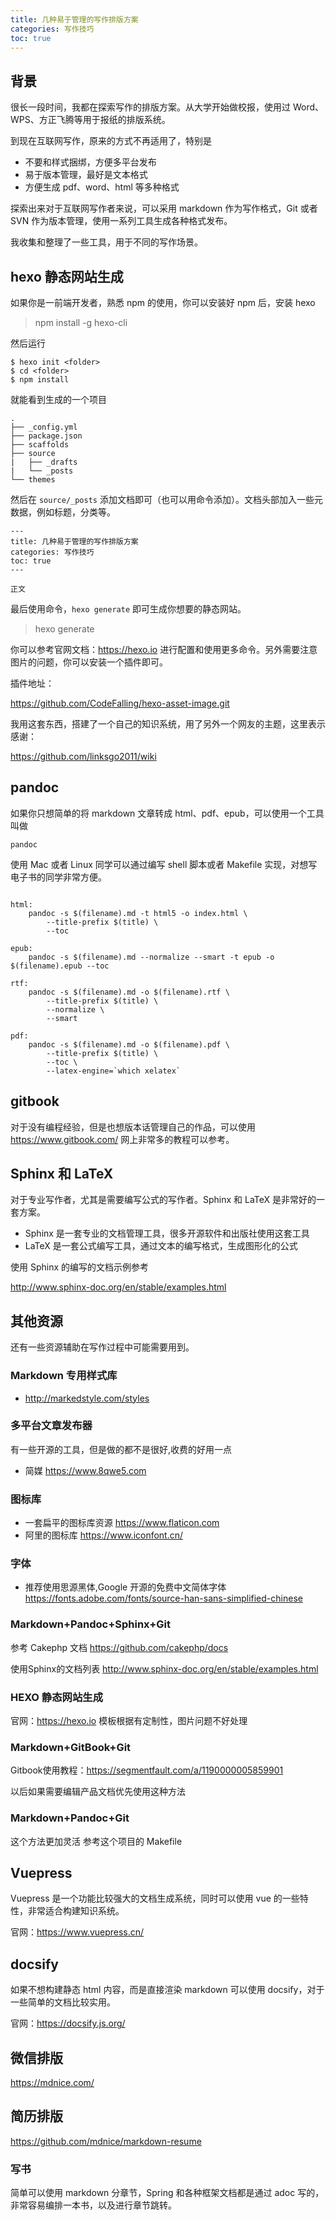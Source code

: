 ```yaml
---
title: 几种易于管理的写作排版方案
categories: 写作技巧
toc: true
---
```


## 背景

很长一段时间，我都在探索写作的排版方案。从大学开始做校报，使用过 Word、WPS、方正飞腾等用于报纸的排版系统。

到现在互联网写作，原来的方式不再适用了，特别是

- 不要和样式捆绑，方便多平台发布
- 易于版本管理，最好是文本格式
- 方便生成 pdf、word、html 等多种格式
  

探索出来对于互联网写作者来说，可以采用 markdown 作为写作格式，Git 或者 SVN 作为版本管理，使用一系列工具生成各种格式发布。

我收集和整理了一些工具，用于不同的写作场景。


## hexo 静态网站生成

如果你是一前端开发者，熟悉 npm 的使用，你可以安装好 npm 后，安装 hexo

> npm install -g hexo-cli

然后运行

```
$ hexo init <folder>
$ cd <folder>
$ npm install

```

就能看到生成的一个项目

```
.
├── _config.yml
├── package.json
├── scaffolds
├── source
|   ├── _drafts
|   └── _posts
└── themes

```

然后在 `source/_posts` 添加文档即可（也可以用命令添加）。文档头部加入一些元数据，例如标题，分类等。

```
---
title: 几种易于管理的写作排版方案
categories: 写作技巧
toc: true
---

正文

```

最后使用命令，`hexo generate` 即可生成你想要的静态网站。

> hexo generate

你可以参考官网文档：https://hexo.io  进行配置和使用更多命令。另外需要注意图片的问题，你可以安装一个插件即可。

插件地址：

https://github.com/CodeFalling/hexo-asset-image.git

我用这套东西，搭建了一个自己的知识系统，用了另外一个网友的主题，这里表示感谢：

https://github.com/linksgo2011/wiki

## pandoc

如果你只想简单的将 markdown 文章转成 html、pdf、epub，可以使用一个工具叫做

`pandoc`

使用 Mac 或者 Linux 同学可以通过编写 shell 脚本或者 Makefile 实现，对想写电子书的同学非常方便。

```

html: 
	pandoc -s $(filename).md -t html5 -o index.html \
		--title-prefix $(title) \
		--toc

epub: 
	pandoc -s $(filename).md --normalize --smart -t epub -o $(filename).epub --toc

rtf: 
	pandoc -s $(filename).md -o $(filename).rtf \
		--title-prefix $(title) \
		--normalize \
		--smart

pdf: 
	pandoc -s $(filename).md -o $(filename).pdf \
		--title-prefix $(title) \
		--toc \
		--latex-engine=`which xelatex`
```

## gitbook 

对于没有编程经验，但是也想版本话管理自己的作品，可以使用 https://www.gitbook.com/ 网上非常多的教程可以参考。


## Sphinx 和 LaTeX

对于专业写作者，尤其是需要编写公式的写作者。Sphinx 和 LaTeX 是非常好的一套方案。

- Sphinx 是一套专业的文档管理工具，很多开源软件和出版社使用这套工具
- LaTeX 是一套公式编写工具，通过文本的编写格式，生成图形化的公式

使用 Sphinx 的编写的文档示例参考

http://www.sphinx-doc.org/en/stable/examples.html


## 其他资源

还有一些资源辅助在写作过程中可能需要用到。

### Markdown 专用样式库

- http://markedstyle.com/styles

### 多平台文章发布器

有一些开源的工具，但是做的都不是很好,收费的好用一点

- 简媒 https://www.8qwe5.com


### 图标库

- 一套扁平的图标库资源  https://www.flaticon.com 
- 阿里的图标库 https://www.iconfont.cn/

### 字体

- 推荐使用思源黑体,Google 开源的免费中文简体字体 https://fonts.adobe.com/fonts/source-han-sans-simplified-chinese



### Markdown+Pandoc+Sphinx+Git

参考 Cakephp 文档 https://github.com/cakephp/docs

使用Sphinx的文档列表
http://www.sphinx-doc.org/en/stable/examples.html

### HEXO 静态网站生成
官网：https://hexo.io 
模板根据有定制性，图片问题不好处理

### Markdown+GitBook+Git
Gitbook使用教程：https://segmentfault.com/a/1190000005859901

以后如果需要编辑产品文档优先使用这种方法

### Markdown+Pandoc+Git 
这个方法更加灵活
参考这个项目的 Makefile



## Vuepress



Vuepress 是一个功能比较强大的文档生成系统，同时可以使用 vue 的一些特性，非常适合构建知识系统。

官网：https://www.vuepress.cn/



## docsify 

如果不想构建静态 html 内容，而是直接渲染 markdown 可以使用 docsify，对于一些简单的文档比较实用。



官网：https://docsify.js.org/



## 微信排版

https://mdnice.com/



## 简历排版

https://github.com/mdnice/markdown-resume



### 写书

简单可以使用 markdown 分章节，Spring 和各种框架文档都是通过 adoc 写的，非常容易编排一本书，以及进行章节跳转。

